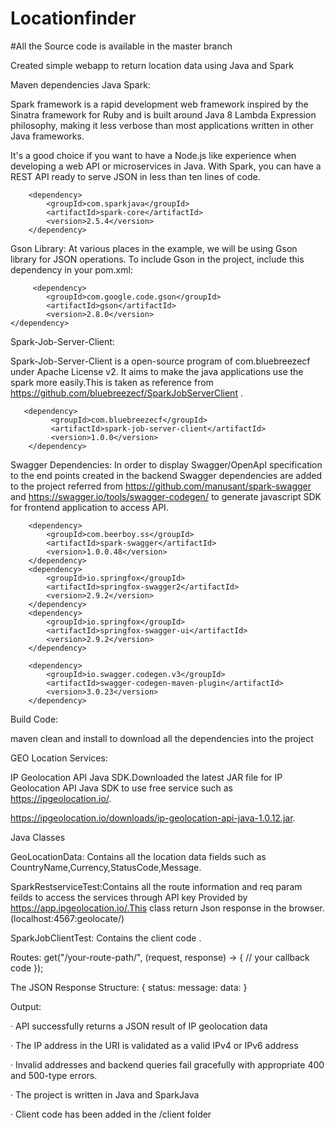 # Locationfinder
#All the Source code is available in the master branch

Created simple webapp to return location data using Java and Spark

Maven dependencies
Java Spark:

Spark framework is a rapid development web framework inspired by the Sinatra framework for Ruby and is built around Java 8 Lambda Expression philosophy, making it less verbose than most applications written in other Java frameworks.

It's a good choice if you want to have a Node.js like experience when developing a web API or microservices in Java. With Spark, you can have a REST API ready to serve JSON in less than ten lines of code.

        <dependency>
			<groupId>com.sparkjava</groupId>
			<artifactId>spark-core</artifactId>
			<version>2.5.4</version>
		</dependency>
    
Gson Library:
At various places in the example, we will be using Gson library for JSON operations. To include Gson in the project, include this dependency in your pom.xml:
    
         <dependency>
			<groupId>com.google.code.gson</groupId>
			<artifactId>gson</artifactId>
			<version>2.8.0</version>
	</dependency>
Spark-Job-Server-Client:

Spark-Job-Server-Client is a open-source program of com.bluebreezecf under Apache License v2. It aims to make the java applications use the spark more easily.This is taken as reference from https://github.com/bluebreezecf/SparkJobServerClient .

       <dependency>
             <groupId>com.bluebreezecf</groupId>
             <artifactId>spark-job-server-client</artifactId>
             <version>1.0.0</version>
        </dependency>
	
Swagger Dependencies: In order to display Swagger/OpenApI specification to the end points created in the backend Swagger dependencies are added to the project referred from https://github.com/manusant/spark-swagger and https://swagger.io/tools/swagger-codegen/ to generate javascript SDK for frontend application to access API.	

		<dependency>
			<groupId>com.beerboy.ss</groupId>
			<artifactId>spark-swagger</artifactId>
			<version>1.0.0.48</version>
		</dependency>
		<dependency>
			<groupId>io.springfox</groupId>
			<artifactId>springfox-swagger2</artifactId>
			<version>2.9.2</version>
		</dependency>
		<dependency>
			<groupId>io.springfox</groupId>
			<artifactId>springfox-swagger-ui</artifactId>
			<version>2.9.2</version>
		</dependency>

		<dependency>
			<groupId>io.swagger.codegen.v3</groupId>
			<artifactId>swagger-codegen-maven-plugin</artifactId>
			<version>3.0.23</version>
		</dependency>
		
        
Build Code: 

maven clean and install to download all the dependencies into the project

        
GEO Location Services:

IP Geolocation API Java SDK.Downloaded the latest JAR file for IP Geolocation API Java SDK to use free service such as https://ipgeolocation.io/.

https://ipgeolocation.io/downloads/ip-geolocation-api-java-1.0.12.jar.

Java Classes

GeoLocationData: Contains all the location data fields such as CountryName,Currency,StatusCode,Message.

SparkRestserviceTest:Contains all the route information and req param feilds to access the services through API key Provided by https://app.ipgeolocation.io/.This class return Json response in the browser.(localhost:4567:geolocate/<ipaddress>)

SparkJobClientTest: Contains the client code .

Routes:
get("/your-route-path/", (request, response) -> {
    // your callback code
});


The JSON Response Structure:
{
    status: <STATUS>
    message: <TEXT-MESSAGE>
    data: <JSON-OBJECT>
}

Output:

·   API successfully returns a JSON result of IP geolocation data

·  The IP address in the URI is validated as a valid IPv4 or IPv6 address

·  Invalid addresses and backend queries fail gracefully with appropriate 400 and 500-type errors.

·  The project is written in Java and SparkJava

·  Client code has been added in the /client folder

   











